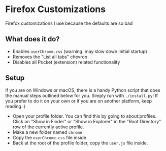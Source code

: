 # Firefox Customizations

Firefox customizations I use because the defaults are so bad

## What does it do?

- Enables `userChrome.css` (warning: may slow down initial startup)
- Removes the "List all tabs" chevron
- Disables all Pocket (extension) related functionality

## Setup

If you are on Windows or macOS, there is a handy Python script that does the manual steps outlined below for you. Simply run with `./install.py`! If you prefer to do it on your own or if you are on another platform, keep reading :)

- Open your profile folder. You can find this by going to about:profiles. Click on "Show in Finder" or "Show in Explorer" in the "Root Directory" row of the currently active profile.
- Make a new folder named `chrome`
- Copy the `userChrome.css` file inside
- Back at the root of the profile folder, copy the `user.js` file inside.

[about:profiles]: about:profiles
